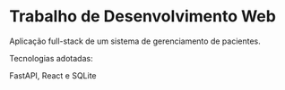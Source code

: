 # Trabalho de Desenvolvimento Web

Aplicação full-stack de um sistema de gerenciamento de pacientes.

Tecnologias adotadas:

FastAPI, React e SQLite

